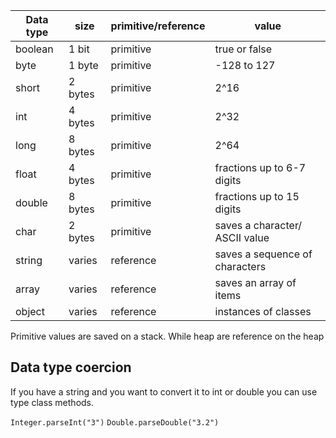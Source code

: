 | Data type | size    | primitive/reference | value                          |
| --------- | ------- | ------------------- | ------------------------------ |
| boolean   | 1 bit   | primitive           | true or false                  |
| byte      | 1 byte  | primitive           | -128 to 127                    |
| short     | 2 bytes | primitive           | 2^16                           |
| int       | 4 bytes | primitive           | 2^32                           |
| long      | 8 bytes | primitive           | 2^64                           |
| float     | 4 bytes | primitive           | fractions up to 6-7 digits     |
| double    | 8 bytes | primitive           | fractions up to 15 digits      |
| char      | 2 bytes | primitive           | saves a character/ ASCII value |
| string    | varies  | reference           | saves a sequence of characters |
| array | varies | reference | saves an array of items |
| object | varies | reference | instances of classes |

Primitive values are saved on a stack. While heap are reference on the heap

## Data type coercion

If you have a string and you want to convert it to int or double you can use type class methods.

`Integer.parseInt("3")`
`Double.parseDouble("3.2")`


